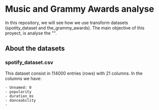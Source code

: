 # Music and Grammy Awards analyse

In this repository, we will see how we use transform datasets (spotity_dataset and the_grammy_awards).  The main objective of this proyect, is analyse the "".

## About the datasets

### spotify_dataset.csv

This dataset consist in 114000 entries (rows) with 21 columns. In the columns we have:

    - Unnamed: 0
    - popularity
    - duration_ms
    - danceability
    - 